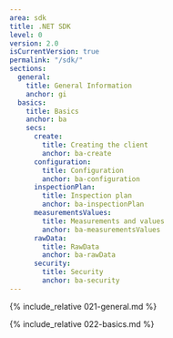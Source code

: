 ```yaml
---
area: sdk
title: .NET SDK
level: 0
version: 2.0
isCurrentVersion: true
permalink: "/sdk/"
sections:
  general:
    title: General Information
    anchor: gi  
  basics:
    title: Basics
    anchor: ba
    secs:
      create:
        title: Creating the client
        anchor: ba-create
      configuration:
        title: Configuration
        anchor: ba-configuration
      inspectionPlan:
        title: Inspection plan
        anchor: ba-inspectionPlan
      measurementsValues:
        title: Measurements and values
        anchor: ba-measurementsValues
      rawData:
        title: RawData
        anchor: ba-rawData
      security:
        title: Security
        anchor: ba-security
---
```

{% include_relative 021-general.md %}

{% include_relative 022-basics.md %}

<p class="dottedline" />
